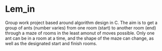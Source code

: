 # Lem_in
Group work project based around algorithm design in C. The aim is to get a group of ants (number varies) from one room (start) to another room (end) through a maze of rooms in the least amonut of moves possible. Only one ant can be in a room at a time, and the shape of the maze can change, as well as the designated start and finish rooms.
